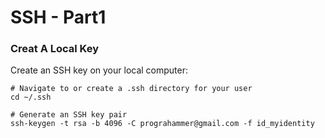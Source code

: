 # SSH - Part1

### Creat A Local Key
Create an SSH key on your local computer:

```
# Navigate to or create a .ssh directory for your user
cd ~/.ssh

# Generate an SSH key pair
ssh-keygen -t rsa -b 4096 -C prograhammer@gmail.com -f id_myidentity
```
